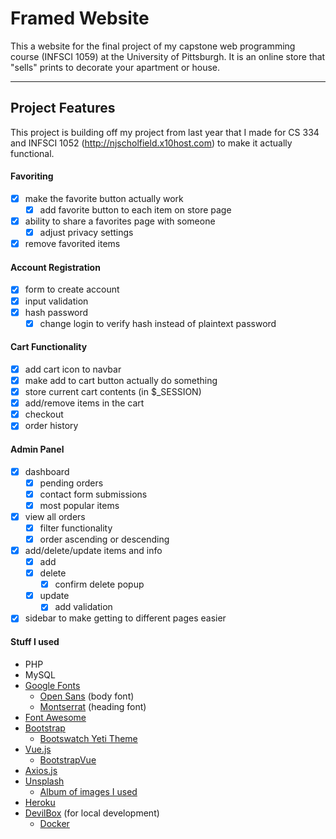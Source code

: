 # Framed Website

This a website for the final project of my capstone web programming course (INFSCI 1059) at the University of Pittsburgh. It is an online store that "sells" prints to decorate your apartment or house.

---

## Project Features

This project is building off my project from last year that I made for CS 334 and INFSCI 1052 (http://njscholfield.x10host.com) to make it actually functional.

#### Favoriting
- [x] make the favorite button actually work
  - [x] add favorite button to each item on store page
- [x] ability to share a favorites page with someone
  - [x] adjust privacy settings
- [x] remove favorited items

#### Account Registration
- [x] form to create account
- [x] input validation
- [x] hash password
  - [x] change login to verify hash instead of plaintext password

#### Cart Functionality
- [x] add cart icon to navbar
- [x] make add to cart button actually do something
- [x] store current cart contents (in $\_SESSION)
- [x] add/remove items in the cart
- [x] checkout
- [x] order history

#### Admin Panel
- [x] dashboard
  - [x] pending orders
  - [x] contact form submissions
  - [x] most popular items
- [x] view all orders
  - [x] filter functionality
  - [x] order ascending or descending
- [x] add/delete/update items and info
  - [x] add
  - [x] delete
    - [x] confirm delete popup
  - [x] update
    - [x] add validation
- [x] sidebar to make getting to different pages easier

#### Stuff I used
- PHP
- MySQL
- [Google Fonts](https://fonts.google.com)
  - [Open Sans](https://fonts.google.com/specimen/Open+Sans) (body font)
  - [Montserrat](https://fonts.google.com/specimen/Montserrat) (heading font)
- [Font Awesome](https://fontawesome.com)
- [Bootstrap](https://getbootstrap.com)
  - [Bootswatch Yeti Theme](https://bootswatch.com/yeti/)
- [Vue.js](https://vuejs.org/)
  - [BootstrapVue](https://bootstrap-vue.js.org/)
- [Axios.js](https://github.com/axios/axios)
- [Unsplash](https://unsplash.com/)
  - [Album of images I used](https://unsplash.com/collections/1953059/framed)
- [Heroku](https://heroku.compress)
- [DevilBox](http://devilbox.org/) (for local development)
  - [Docker](https://www.docker.com/)
